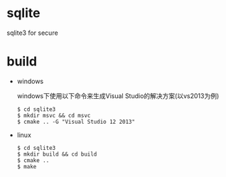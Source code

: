 # sqlite

sqlite3 for secure

# build

* windows

	windows下使用以下命令来生成Visual Studio的解决方案(以vs2013为例)

	```shell
	$ cd sqlite3
	$ mkdir msvc && cd msvc
	$ cmake .. -G "Visual Studio 12 2013"
	```

* linux

	```shell
	$ cd sqlite3
	$ mkdir build && cd build
	$ cmake ..
	$ make
	```